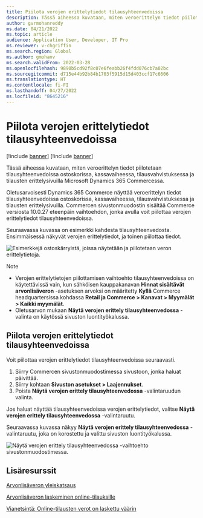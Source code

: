 ```yaml
---
title: Piilota verojen erittelytiedot tilausyhteenvedoissa
description: Tässä aiheessa kuvataan, miten veroerittelyn tiedot piilotetaan tilausyhteenvedoissa ostoskorissa, kassavaiheessa, tilausvahvistuksessa ja tilausten erittelysivuilla Microsoft Dynamics 365 Commercessa.
author: gvrmohanreddy
ms.date: 04/21/2022
ms.topic: article
audience: Application User, Developer, IT Pro
ms.reviewer: v-chgriffin
ms.search.region: Global
ms.author: gmohanv
ms.search.validFrom: 2022-03-28
ms.openlocfilehash: 9890b5cd92f8c07e6feabb26f4fdd076cb7a02bc
ms.sourcegitcommit: d715e44b92b84b1703f5915d15d403ccf17c6606
ms.translationtype: HT
ms.contentlocale: fi-FI
ms.lasthandoff: 04/27/2022
ms.locfileid: "8645216"
---
```

# <a name="hide-tax-breakup-information-in-order-summaries"></a>Piilota verojen erittelytiedot tilausyhteenvedoissa

[!include [banner](includes/banner.md)]
[!include [banner](includes/preview-banner.md)]

Tässä aiheessa kuvataan, miten veroerittelyn tiedot piilotetaan tilausyhteenvedoissa ostoskorissa, kassavaiheessa, tilausvahvistuksessa ja tilausten erittelysivuilla Microsoft Dynamics 365 Commercessa.

Oletusarvoisesti Dynamics 365 Commerce näyttää veroerittelyn tiedot tilausyhteenvedoissa ostoskorissa, kassavaiheessa, tilausvahvistuksessa ja tilausten erittelysivuilla. Commercen sivustonmuodostin sisältää Commerce versiosta 10.0.27 eteenpäin vaihtoehdon, jonka avulla voit piilottaa verojen erittelytiedot tilausyhteenvedoissa.

Seuraavassa kuvassa on esimerkki kahdesta tilausyhteenvedosta. Ensimmäisessä näkyvät verojen erittelytiedot, ja toinen piilottaa tiedot.

![Esimerkkejä ostoskärryistä, joissa näytetään ja piilotetaan veron erittelytietoja.](media/prices-include-sales-tax-e-Commerce.png)

> [!NOTE]
> - Verojen erittelytietojen piilottamisen vaihtoehto tilausyhteenvedoissa on käytettävissä vain, kun sähköisen kauppakanavan **Hinnat sisältävät arvonlisäveron** -asetuksen arvoksi on määritetty **Kyllä** Commerce headquartersissa kohdassa **Retail ja Commerce \> Kanavat \> Myymälät \> Kaikki myymälät**. 
> - Oletusarvon mukaan **Näytä verojen erittely tilausyhteenvedossa** -valinta on käytössä sivuston luontityökalussa.

## <a name="hide-tax-breakup-information-in-order-summaries"></a>Piilota verojen erittelytiedot tilausyhteenvedoissa

Voit piilottaa verojen erittelytiedot tilausyhteenvedoissa seuraavasti.

1. Siirry Commercen sivustonmuodostimessa sivustoon, jonka haluat päivittää.
1. Siirry kohtaan **Sivuston asetukset \> Laajennukset**.
1. Poista **Näytä verojen erittely tilausyhteenvedossa** -valintaruudun valinta.

Jos haluat näyttää tilausyhteenvedoissa verojen erittelytiedot, valitse **Näytä verojen erittely tilausyhteenvedossa** -valintaruutu.  

Seuraavassa kuvassa näkyy **Näytä verojen erittely tilausyhteenvedossa** -valintaruutu, joka on korostettu ja valittu sivuston luontityökalussa.

![Näytä verojen erittely tilausyhteenvedossa -vaihtoehto sivustonmuodostimessa.](media/prices-include-sales-tax-e-Commerce-site-settings.png)

## <a name="additional-resources"></a>Lisäresurssit

[Arvonlisäveron yleiskatsaus](/finance/general-ledger/indirect-taxes-overview)

[Arvonlisäveron laskeminen online-tilauksille](sales-tax-config.md)

[Vianetsintä: Online-tilausten verot on laskettu väärin](troubleshoot/tax-miscalculated-online-order.md)
